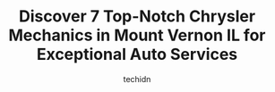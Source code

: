 ---
layout: ampstory
image: https://images.unsplash.com/photo-1637160969718-6618307797f4?ixlib=rb-4.0.3&ixid=MnwxMjA3fDB8MHxwaG90by1wYWdlfHx8fGVufDB8fHx8&auto=format&fit=crop&w=640&h=853&q=80
author: techidn
featured: false
description: If youre in need of trustworthy and skilled Chrysler Mechanic in Mount Vernon IL, USA, youll be pleased to discover the 7 best Chrysler Mechanic in town. Their expertise and commitment to 
title: Discover 7 Top-Notch Chrysler Mechanics in Mount Vernon IL for Exceptional Auto Services
cover:
   title: Discover 7 Top-Notch Chrysler Mechanics in Mount Vernon IL for Exceptional Auto Services
   subtitle: Rickpate
   background: https://images.unsplash.com/photo-1637160969718-6618307797f4?ixlib=rb-4.0.3&ixid=MnwxMjA3fDB8MHxwaG90by1wYWdlfHx8fGVufDB8fHx8&auto=format&fit=crop&w=640&h=853&q=80

pages: 
 - layout: thirds
   top: <h1>#1 Wes Rogers Tire & Auto Inc</h1>
   bottom: "<p>Wes and his team have been around. They know their stuff and are very attentive to our vehicles. Always satisfied. Repeat customers.</p>"
   background: https://www.knot35.com/toplist/wp-content/uploads/2023/06/best-chrysler-mechanic-1-in-mount-vernon-il-1685835988.jpeg
   backgroundblur: true
 - layout: thirds
   top: <h1>#2 Walmart Auto Care Centers</h1>
   bottom: "<p>110 Davidson Ave, Mt Vernon, IL 62864, United States</p>"
   background: https://www.knot35.com/toplist/wp-content/uploads/2023/06/best-chrysler-mechanic-2-in-mount-vernon-il-1685835989.jpeg
   cta:
      link: https://www.knot35.com/toplist/discover-7-top-notch-chrysler-mechanics-in-mount-vernon-il-for-exceptional-auto-services/
      text: Discover 7 Top-Notch Chrysler Mechanics in Mount Vernon IL for Exceptional Auto Services
 - layout: thirds
   top: <h1>#3 Hefners Auto Repair Inc</h1>
   bottom: "<p>1707 Veterans Memorial Dr, Mt Vernon, IL 62864, United States</p>"
   background: https://www.knot35.com/toplist/wp-content/uploads/2023/06/best-chrysler-mechanic-3-in-mount-vernon-il-1685835989.jpeg
   cta:
      link: https://www.knot35.com/toplist/discover-7-top-notch-chrysler-mechanics-in-mount-vernon-il-for-exceptional-auto-services/
      text: Discover 7 Top-Notch Chrysler Mechanics in Mount Vernon IL for Exceptional Auto Services
 - layout: thirds
   top: <h1>#4 Porters Automotive & Towing</h1>
   bottom: "<p>2210 Benton Rd, Mt Vernon, IL 62864, United States</p>"
   background: https://images.unsplash.com/photo-1574169208507-84376144848b?ixlib=rb-4.0.3&ixid=MnwxMjA3fDB8MHxwaG90by1wYWdlfHx8fGVufDB8fHx8&auto=format&fit=crop&w=640&h=853&q=80
   cta:
      link: https://www.knot35.com/toplist/discover-7-top-notch-chrysler-mechanics-in-mount-vernon-il-for-exceptional-auto-services/
      text: Discover 7 Top-Notch Chrysler Mechanics in Mount Vernon IL for Exceptional Auto Services
 - layout: thirds
   top: <h1>#5 Martins Automotive Center</h1>
   bottom: "<p>4303 Ilbery Rd, Mt Vernon, IL 62864, United States</p>"
   background: https://images.unsplash.com/photo-1522441815192-d9f04eb0615c?ixlib=rb-4.0.3&ixid=MnwxMjA3fDB8MHxwaG90by1wYWdlfHx8fGVufDB8fHx8&auto=format&fit=crop&w=640&h=853&q=80
   cta:
      link: https://www.knot35.com/toplist/discover-7-top-notch-chrysler-mechanics-in-mount-vernon-il-for-exceptional-auto-services/
      text: Discover 7 Top-Notch Chrysler Mechanics in Mount Vernon IL for Exceptional Auto Services
 - layout: thirds
   top: <h1>#6 Chapman Autos &Custom Exhaust</h1>
   bottom: "<p>14760 E Liberty Rd, Mt Vernon, IL 62864, United States</p>"
   background: https://images.unsplash.com/photo-1549241520-425e3dfc01cb?ixlib=rb-4.0.3&ixid=MnwxMjA3fDB8MHxwaG90by1wYWdlfHx8fGVufDB8fHx8&auto=format&fit=crop&w=640&h=853&q=80
   cta:
      link: https://www.knot35.com/toplist/discover-7-top-notch-chrysler-mechanics-in-mount-vernon-il-for-exceptional-auto-services/
      text: Discover 7 Top-Notch Chrysler Mechanics in Mount Vernon IL for Exceptional Auto Services
 - layout: thirds
   top: <h1>#7 JT Auto Service</h1>
   bottom: "<p>806 Warren Ave, Mt Vernon, IL 62864, United States</p>"
   background: https://images.unsplash.com/photo-1527066579998-dbbae57f45ce?ixlib=rb-4.0.3&ixid=MnwxMjA3fDB8MHxwaG90by1wYWdlfHx8fGVufDB8fHx8&auto=format&fit=crop&w=640&h=853&q=80
   cta:
      link: https://www.knot35.com/toplist/discover-7-top-notch-chrysler-mechanics-in-mount-vernon-il-for-exceptional-auto-services/
      text: Discover 7 Top-Notch Chrysler Mechanics in Mount Vernon IL for Exceptional Auto Services
 - layout: thirds
   middle: Continue reading...
   background: https://images.unsplash.com/photo-1620421680010-0766ff230392?ixlib=rb-4.0.3&ixid=MnwxMjA3fDB8MHxwaG90by1wYWdlfHx8fGVufDB8fHx8&auto=format&fit=crop&w=640&h=853&q=80
   cta:
      link: https://www.knot35.com/toplist/discover-7-top-notch-chrysler-mechanics-in-mount-vernon-il-for-exceptional-auto-services/
      text: Discover 7 Top-Notch Chrysler Mechanics in Mount Vernon IL for Exceptional Auto Services
      
---